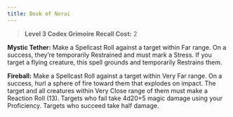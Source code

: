 ```yaml
---
title: Book of Norai
---
```


> **Level 3 Codex Grimoire**
> **Recall Cost:** 2

**Mystic Tether:** Make a Spellcast Roll against a target within Far range. On a success, they’re temporarily Restrained and must mark a Stress. If you target a flying creature, this spell grounds and temporarily Restrains them.

**Fireball:** Make a Spellcast Roll against a target within Very Far range. On a success, hurl a sphere of fire toward them that explodes on impact. The target and all creatures within Very Close range of them must make a Reaction Roll (13). Targets who fail take 4d20+5 magic damage using your Proficiency. Targets who succeed take half damage.
